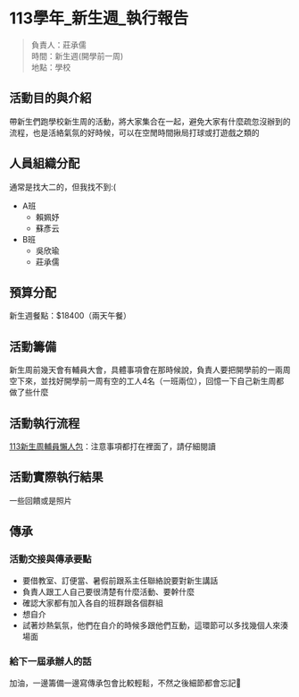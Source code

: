 # 113學年_新生週_執行報告

> 負責人：莊承儒  
> 時間：新生週(開學前一周)  
> 地點：學校  


## 活動目的與介紹

帶新生們跑學校新生周的活動，將大家集合在一起，避免大家有什麼疏忽沒辦到的流程，也是活絡氣氛的好時候，可以在空閒時間揪局打球或打遊戲之類的

## 人員組織分配

通常是找大二的，但我找不到:(

- A班
  - 賴姵妤
  - 蘇彥云
- B班
  - 吳欣瑜
  - 莊承儒

## 預算分配

新生週餐點：$18400（兩天午餐）

## 活動籌備

新生周前幾天會有輔員大會，具體事項會在那時候說，負責人要把開學前的一兩周空下來，並找好開學前一周有空的工人4名（一班兩位），回憶一下自己新生周都做了些什麼

## 活動執行流程

[113新生周輔員懶人包](https://hackmd.io/zg3-QrHCTQW9BwTlIWF78w)：注意事項都打在裡面了，請仔細閱讀

## 活動實際執行結果

一些回饋或是照片

## 傳承

### 活動交接與傳承要點

- 要借教室、訂便當、暑假前跟系主任聯絡說要對新生講話
- 負責人跟工人自己要很清楚有什麼活動、要幹什麼
- 確認大家都有加入各自的班群跟各個群組
- 想自介
- 試著炒熱氣氛，他們在自介的時候多跟他們互動，這環節可以多找幾個人來湊場面

### 給下一屆承辦人的話

加油，一邊籌備一邊寫傳承包會比較輕鬆，不然之後細節都會忘記🥲
